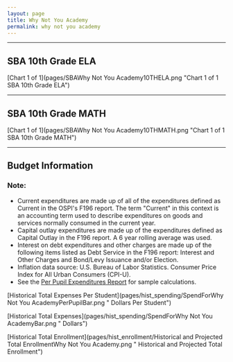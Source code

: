 ```yaml
---
layout: page
title: Why Not You Academy
permalink: why not you academy
---
```




___

## SBA 10th Grade ELA

[Chart 1 of 1](pages/SBAWhy Not You Academy10THELA.png "Chart 1 of 1 SBA 10th Grade ELA")


___

## SBA 10th Grade MATH

[Chart 1 of 1](pages/SBAWhy Not You Academy10THMATH.png "Chart 1 of 1 SBA 10th Grade MATH")


___

## Budget Information
### Note:
- Current expenditures are made up of all of the expenditures defined as Current in the OSPI's F196 report. The term "Current" in this context is an accounting term used to describe expenditures on goods and services normally consumed in the current year.
- Capital outlay expenditures are made up of the expenditures defined as Capital Outlay in the F196 report. A 6 year rolling average was used.
- Interest on debt expenditures and other charges are made up of the following items listed as Debt Service in the F196 report: Interest and Other Charges and Bond/Levy Issuance and/or Election.
- Inflation data source: U.S. Bureau of Labor Statistics. Consumer Price Index for All Urban Consumers (CPI-U).
- See the [Per Pupil Expenditures Report](report_expenditures) for sample calculations.

[Historical Total Expenses Per Student](pages/hist_spending/SpendForWhy Not You AcademyPerPupilBar.png " Dollars Per Student")

[Historical Total Expenses](pages/hist_spending/SpendForWhy Not You AcademyBar.png " Dollars")

[Historical Total Enrollment](pages/hist_enrollment/Historical and Projected Total EnrollmentWhy Not You Academy.png " Historical and Projected Total Enrollment")


